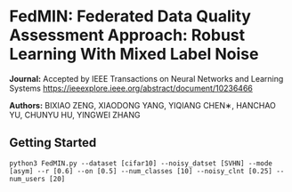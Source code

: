 # FedMIN: Federated Data Quality Assessment Approach: Robust Learning With Mixed Label Noise
**Journal:** Accepted by IEEE Transactions on Neural Networks and Learning Systems
https://ieeexplore.ieee.org/abstract/document/10236466

**Authors:** BIXIAO ZENG, XIAODONG YANG, YIQIANG CHEN∗, HANCHAO YU, CHUNYU HU, YINGWEI ZHANG



**Getting Started**
---

```pseudocode
python3 FedMIN.py --dataset [cifar10] --noisy_datset [SVHN] --mode [asym] --r [0.6] --on [0.5] --num_classes [10] --noisy_clnt [0.25] --num_users [20] 
```

